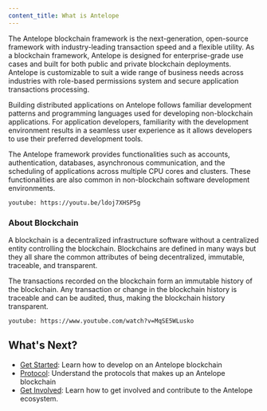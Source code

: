 ```yaml
---
content_title: What is Antelope
---
```


The Antelope blockchain framework is the next-generation, open-source framework with industry-leading transaction speed and a flexible utility. As a blockchain framework, Antelope is designed for enterprise-grade use cases and built for both public and private blockchain deployments. Antelope is customizable to suit a wide range of business needs across industries with role-based permissions system and secure application transactions processing.

Building distributed applications on Antelope follows familiar development patterns and programming languages used for developing non-blockchain applications. For application developers, familiarity with the development environment results in a seamless user experience as it allows developers to use their preferred development tools.

The Antelope framework provides functionalities such as accounts, authentication, databases, asynchronous communication, and the scheduling of applications across multiple CPU cores and clusters. These functionalities are also common in non-blockchain software development environments.

`youtube: https://youtu.be/ldoj7XHSP5g`



### About Blockchain
A blockchain is a decentralized infrastructure software without a centralized entity controlling the blockchain. Blockchains are defined in many ways but they all share the common attributes of being decentralized, immutable, traceable, and transparent.

The transactions recorded on the blockchain form an immutable history of the blockchain. Any transaction or change in the blockchain history is traceable and can be audited, thus, making the blockchain history transparent.

`youtube: https://www.youtube.com/watch?v=MqSE5WLusko`

## What's Next?
- [Get Started](02_getting-started/index.md): Learn how to develop on an Antelope blockchain
- [Protocol](04_protocol/index.md): Understand the protocols that makes up an Antelope blockchain
- [Get Involved](get-involved/index.md): Learn how to get involved and contribute to the Antelope ecosystem.
